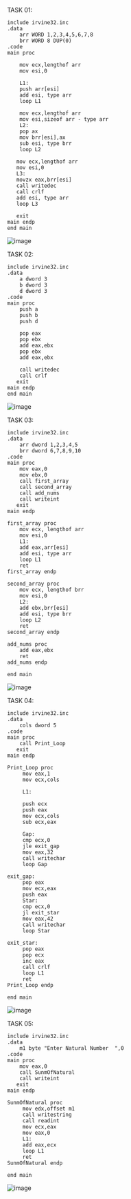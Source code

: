 TASK 01:
````
include irvine32.inc
.data
	arr WORD 1,2,3,4,5,6,7,8
	brr WORD 8 DUP(0)
.code
main proc
	
	mov ecx,lengthof arr
	mov esi,0

	L1:
	push arr[esi]
	add esi, type arr
	loop L1
	
	mov ecx,lengthof arr
	mov esi,sizeof arr - type arr 
	L2:
	pop ax
	mov brr[esi],ax
	sub esi, type brr
	loop L2
   
   mov ecx,lengthof arr
   mov esi,0
   L3:
   movzx eax,brr[esi]
   call writedec
   call crlf
   add esi, type arr
   loop L3

   exit
main endp
end main

````
![image](https://github.com/user-attachments/assets/7ff6f53a-7938-448f-a9d7-e195d7372136)


TASK 02:
````
include irvine32.inc
.data
	a dword 3
	b dword 3
	d dword 3
.code
main proc
	push a
	push b
	push d

	pop eax
	pop ebx
	add eax,ebx
	pop ebx
	add eax,ebx

	call writedec 
	call crlf
   exit
main endp
end main

````
![image](https://github.com/user-attachments/assets/9b1b03f9-9ae3-4ca0-b392-086314d672cc)


TASK 03:
````
include irvine32.inc
.data
	arr dword 1,2,3,4,5
	brr dword 6,7,8,9,10
.code
main proc
	mov eax,0
	mov ebx,0
	call first_array
	call second_array
	call add_nums
	call writeint
   exit
main endp

first_array proc
	mov ecx, lengthof arr
	mov esi,0
	L1:
	add eax,arr[esi]
	add esi, type arr
	loop L1
	ret
first_array endp

second_array proc
	mov ecx, lengthof brr
	mov esi,0
	L2:
	add ebx,brr[esi]
	add esi, type brr
	loop L2
	ret
second_array endp

add_nums proc
	add eax,ebx
	ret
add_nums endp

end main

````
![image](https://github.com/user-attachments/assets/93c87e6d-0d90-4024-9d04-f95ab737b326)


TASK 04:
````
include irvine32.inc
.data
	cols dword 5
.code
main proc
	call Print_Loop	
   exit
main endp

Print_Loop proc
	 mov eax,1
	 mov ecx,cols

	 L1:
	 
	 push ecx
	 push eax
	 mov ecx,cols
	 sub ecx,eax

	 Gap:
	 cmp ecx,0
	 jle exit_gap
	 mov eax,32
	 call writechar
	 loop Gap

exit_gap:
	 pop eax
	 mov ecx,eax
	 push eax
	 Star:
	 cmp ecx,0
	 jl exit_star
	 mov eax,42
	 call writechar
	 loop Star

exit_star:
	 pop eax
	 pop ecx
	 inc eax
	 call crlf
	 loop L1
	 ret
Print_Loop endp

end main

````
![image](https://github.com/user-attachments/assets/9df329cb-e32f-4ed1-99b4-d30f4cba1bbd)


TASK 05:
````
include irvine32.inc
.data
	m1 byte "Enter Natural Number  ",0
.code
main proc
	mov eax,0
	call SunmOfNatural
	call writeint
   exit
main endp

SunmOfNatural proc
	 mov edx,offset m1
	 call writestring
	 call readint
	 mov ecx,eax
	 mov eax,0
	 L1:
	 add eax,ecx
	 loop L1
	 ret
SunmOfNatural endp

end main

````
![image](https://github.com/user-attachments/assets/c48701cd-2ecd-4660-a110-582377151b42)




